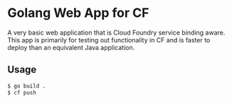 # Golang Web App for CF

A very basic web application that is Cloud Foundry service binding aware. This app is primarily for testing out functionality in CF and is faster to deploy than an equivalent Java application.

## Usage

```bash
$ go build .
$ cf push
```
